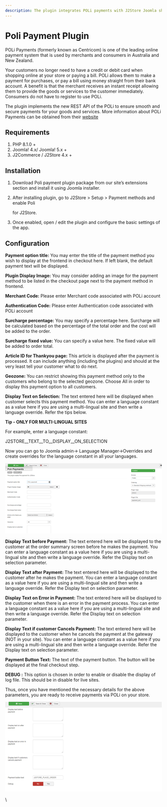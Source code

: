 ```yaml
---
description: The plugin integrates POLi payments with J2Store Joomla shopping Cart.
---
```


# Poli Payment Plugin

POLi Payments (formerly known as Centricom) is one of the leading online payment system that is used by merchants and consumers in Australia and New Zealand.

Your customers no longer need to have a credit or debit card when shopping online at your store or paying a bill. POLi allows them to make a payment for purchases, or pay a bill using money straight from their bank account. A benefit is that the merchant receives an instant receipt allowing them to provide the goods or services to the customer immediately. Consumers do not have to register to use POLi.

The plugin implements the new REST API of the POLi to ensure smooth and secure payments for your goods and services. More information about POLi Payments can be obtained from their [website](http://www.polipay.co.nz/)

## Requirements

1. PHP 8.1.0 +
2. Joomla! 4.x/ Joomla! 5.x +
3. J2Commerce / J2Store 4.x +

## Installation <a href="#installation" id="installation"></a>

1. Download Poli payment plugin package from our site’s extensions section and install it using Joomla installer.
2.  After installing plugin, go to J2Store > Setup > Payment methods and enable Poli

    for J2Store.
3. Once enabled, open / edit the plugin and configure the basic settings of the app.

## Configuration <a href="#configuration" id="configuration"></a>

**Payment option title:** You may enter the title of the payment method you wish to display at the frontend in checkout here. If left blank, the default payment text will be displayed.

**Plugin Display Image:** You may consider adding an image for the payment method to be listed in the checkout page next to the payment method in frontend.

**Merchant Code:** Please enter Merchant code associated with POLi account

**Authentication Code:** Please enter Authentication code associated with POLi account

**Surcharge percentage:** You may specify a percentage here. Surcharge will be calculated based on the percentage of the total order and the cost will be added to the order.

**Surcharge fixed value:** You can specify a value here. The fixed value will be added to order total.

**Article ID for Thankyou page:** This article is displayed after the payment is processed. It can include anything (including the plugins) and should at the very least tell your customer what to do next.

**Geozone:** You can restrict showing this payment method only to the customers who belong to the selected geozone. Choose All in order to display this payment option to all customers.

**Display Text on Selection:** The text entered here will be displayed when customer selects this payment method. You can enter a language constant as a value here if you are using a multi-lingual site and then write a language override. Refer the tips below.

**Tip - ONLY FOR MULTI-LINGUAL SITES**

For example, enter a language constant:

J2STORE\_\_TEXT\_\_TO\_\_DISPLAY\_\_ON\_SELECTION

Now you can go to Joomla admin-> Language Manager->Overrides and create overrides for the language constant in all your languages.

![POLi payment Configuration- Image1](../.gitbook/assets/poli-payment-configuration-img1.png)

**Display Text before Payment:** The text entered here will be displayed to the customer at the order summary screen before he makes the payment. You can enter a language constant as a value here if you are using a multi-lingual site and then write a language override. Refer the Display text on selection parameter.

**Display Text after Payment:** The text entered here will be displayed to the customer after he makes the payment. You can enter a language constant as a value here if you are using a multi-lingual site and then write a language override. Refer the Display text on selection parameter.

**Display Text on Error in Payment:** The text entered here will be displayed to the customer when there is an error in the payment process. You can enter a language constant as a value here if you are using a multi-lingual site and then write a language override. Refer the Display text on selection parameter.

**Display Text if customer Cancels Payment:** The text entered here will be displayed to the customer when he cancels the payment at the gateway (NOT in your site). You can enter a language constant as a value here if you are using a multi-lingual site and then write a language override. Refer the Display text on selection parameter.

**Payment Button Text:** The text of the payment button. The button will be displayed at the final checkout step.

**DEBUG :** This option is chosen in order to enable or disable the display of log file. This should be in disable for live sites.

Thus, once you have mentioned the necessary details for the above parameters, you are ready to receive payments via POLi on your store.

![POLi Payment Configuration-Image2](../.gitbook/assets/poli-payment-configuration-img2.png)

\\
